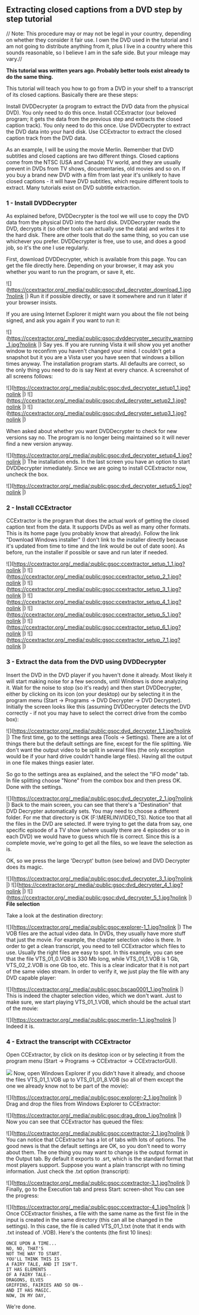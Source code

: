 
## Extracting closed captions from a DVD step by step tutorial

// Note: This procedure may or may not be legal in your country, depending on whether they consider it fair use. I own the DVD used in the tutorial and I am not going to distribute anything from it, plus I live in a country where this sounds reasonable, so I believe I am in the safe side. But your mileage may vary.//

**This tutorial was written years ago. Probably better tools exist already to do the same thing.**

This tutorial will teach you how to go from a DVD in your shelf to a transcript of its closed captions. Basically there are these steps:

Install DVDDecrypter (a program to extract the DVD data from the physical DVD). You only need to do this once.
Install CCExtractor (our beloved program; it gets the data from the previous step and extracts the closed caption track). You only need to do this once.
Use DVDDecrypter to extract the DVD data into your hard disk.
Use CCExtractor to extract the closed caption track from the DVD data.

As an example, I will be using the movie Merlin. Remember that DVD subtitles and closed captions are two different things. Closed captions come from the NTSC (USA and Canada) TV world, and they are usually prevent in DVDs from TV shows, documentaries, old movies and so on. If you buy a brand new DVD with a film from last year it's unlikely to have closed captions - it will have DVD subtitles, which require different tools to extract. Many tutorials exist on DVD subtitle extraction. 

### 1 - Install DVDDecrypter

 As explained before, DVDDecrypter is the tool we will use to copy the DVD data from the physical DVD into the hard disk. DVDDecrypter reads the DVD, decrypts it (so other tools can actually use the data) and writes it to the hard disk. There are other tools that do the same thing, so you can use whichever you prefer. DVDDecrypter is free, use to use, and does a good job, so it's the one I use regularly.

First, download DVDDecrypter, which is available from this page. You can get the file directly here.
Depending on your browser, it may ask you whether you want to run the program, or save it, etc. 

![](https://ccextractor.org/_media/:public:gsoc:dvd_decrypter_download_1.jpg?nolink |)
Run it if possible directly, or save it somewhere and run it later if your browser insists.

If you are using Internet Explorer it might warn you about the file not being signed, and ask you again if you want to run it: 

![](https://ccextractor.org/_media/:public:gsoc:dvddecrypter_security_warning_1.jpg?nolink |)
Say yes. If you are running Vista it will show you yet another window to reconfirm you haven't changed your mind. I couldn't get a snapshot but it you are a Vista user you have seen that windows a billion times anyway.
The installation program starts. All defaults are correct, so the only thing you need to do is say Next at every chance. A screenshot of all screens follows: 

![](https://ccextractor.org/_media/:public:gsoc:dvd_decrypter_setup1_1.jpg?nolink |)
![](https://ccextractor.org/_media/:public:gsoc:dvd_decrypter_setup2_1.jpg?nolink |)
![](https://ccextractor.org/_media/:public:gsoc:dvd_decrypter_setup3_1.jpg?nolink |)

When asked about whether you want DVDDecrypter to check for new versions say no. The program is no longer being maintained so it will never find a new version anyway.

![](https://ccextractor.org/_media/:public:gsoc:dvd_decrypter_setup4_1.jpg?nolink |)
The installation ends. In the last screen you have an option to start DVDDecrypter inmediately. Since we are going to install CCExtractor now, uncheck the box. 

![](https://ccextractor.org/_media/:public:gsoc:dvd_decrypter_setup5_1.jpg?nolink |)
### 2 - Install CCExtractor

CCExtractor is the program that does the actual work of getting the closed caption text from the data. It supports DVDs as well as many other formats. This is its home page (you probably know that already). Follow the link "Download Windows installer" (I don't link to the installer directly because it's updated from time to time and the link would be out of date soon). As before, run the installer if possible or save and run later if needed. 


![](https://ccextractor.org/_media/:public:gsoc:ccextractor_setup_1_1.jpg?nolink |)
![](https://ccextractor.org/_media/:public:gsoc:ccextractor_setup_2_1.jpg?nolink |)
![](https://ccextractor.org/_media/:public:gsoc:ccextractor_setup_3_1.jpg?nolink |)
![](https://ccextractor.org/_media/:public:gsoc:ccextractor_setup_4_1.jpg?nolink |)
![](https://ccextractor.org/_media/:public:gsoc:ccextractor_setup_5_1.jpg?nolink |)
![](https://ccextractor.org/_media/:public:gsoc:ccextractor_setup_6_1.jpg?nolink |)
![](https://ccextractor.org/_media/:public:gsoc:ccextractor_setup_7_1.jpg?nolink |)
### 3 - Extract the data from the DVD using DVDDecrypter

Insert the DVD in the DVD player if you haven't done it already. Most likely it will start making noise for a few seconds, until Windows is done analyzing it. Wait for the noise to stop (so it's ready) and then start DVDDecrypter, either by clicking on its icon (on your desktop) our by selecting it in the program menu (Start -> Programs -> DVD Decrypter -> DVD Decrypter).
Initially the screen looks like this (assuming DVDDecrypter detects the DVD correctly - if not you may have to select the correct drive from the combo box): 

![](https://ccextractor.org/_media/:public:gsoc:dvd_decrypter_1_1.jpg?nolink |)
The first time, go to the settings area (Tools -> Settings). There are a lot of things there but the default settings are fine, except for the file splitting. We don't want the output video to be split in several files (the only exception would be if your hard drive couldn't handle large files). Having all the output in one file makes things easier later.

So go to the settings area as explained, and the select the "IFO mode" tab. In file splitting choose "None" from the combox box and then press OK. Done with the settings. 

![](https://ccextractor.org/_media/:public:gsoc:dvd_decrypter_2_1.jpg?nolink |)
Back to the main screen, you can see that there's a "Destination" that DVD Decrypter automatically sets. You may need to choose a different folder. For me that directory is OK (F:\MERLIN\VIDEO_TS).
Notice too that all the files in the DVD are selected. If were trying to get the data from say, one specific episode of a TV show (where usually there are 4 episodes or so in each DVD) we would have to guess which file is correct. Since this is a complete movie, we're going to get all the files, so we leave the selection as is.

OK, so we press the large 'Decrypt' button (see below) and DVD Decrypter does its magic. 

![](https://ccextractor.org/_media/:public:gsoc:dvd_decrypter_3_1.jpg?nolink |)
![](https://ccextractor.org/_media/:public:gsoc:dvd_decrypter_4_1.jpg?nolink |)
![](https://ccextractor.org/_media/:public:gsoc:dvd_decrypter_5_1.jpg?nolink |)
**File selection**

Take a look at the destination directory: 

![](https://ccextractor.org/_media/:public:gsoc:explorer-1_1.jpg?nolink |)
The VOB files are the actual video data. In DVDs, they usually have more stuff that just the movie. For example, the chapter selection video is there. In order to get a clean transcript, you need to tell CCExtractor which files to use. Usually the right files are easy to spot. In this example, you can see that the file VTS_01_0.VOB is 330 Mb long, while VTS_01_1.VOB is 1 Gb, VTS_02_2.VOB is one Gb too, etc. This is a clear indicator that it is not part of the same video stream. In order to verify it, we just play the file with any DVD capable player: 

![](https://ccextractor.org/_media/:public:gsoc:bscap0001_1.jpg?nolink |)
This is indeed the chapter selection video, which we don't want. Just to make sure, we start playing VTS_01_1.VOB, which should be the actual start of the movie: 

![](https://ccextractor.org/_media/:public:gsoc:merlin-1_1.jpg?nolink |)
Indeed it is.

### 4 - Extract the transcript with CCExtractor

Open CCExtractor, by click on its desktop icon or by selecting it from the program menu (Start -> Programs -> CCExtractor -> CCExtractorGUI). 

![](https://ccextractor.org/_media/:public:gsoc:ccextractor-1_1.jpg?nolink)
Now, open Windows Explorer if you didn't have it already, and choose the files VTS_01_1.VOB up to VTS_01_01_8.VOB (so all of them except the one we already know not to be part of the movie): 

![](https://ccextractor.org/_media/:public:gsoc:explorer-2_1.jpg?nolink |)
Drag and drop the files from Windows Explorer to CCExtractor: 

![](https://ccextractor.org/_media/:public:gsoc:drag_drop_1.jpg?nolink |)
Now you can see that CCExtractor has queued the files: 

![](https://ccextractor.org/_media/:public:gsoc:ccextractor-2_1.jpg?nolink |)
You can notice that CCExtractor has a lot of tabs with lots of options. The good news is that the default settings are OK, so you don't need to worry about them. The one thing you may want to change is the output format in the Output tab. By default it exports to .srt, which is the standard format that most players support. Suppose you want a plain transcript with no timing information. Just check the .txt option (transcript): 

![](https://ccextractor.org/_media/:public:gsoc:ccextractor-3_1.jpg?nolink |)
Finally, go to the Execution tab and press Start: screen-shot You can see the progress: 

![](https://ccextractor.org/_media/:public:gsoc:ccextractor-4_1.jpg?nolink |)
Once CCExtractor finishes, a file with the same name as the first file in the input is created in the same directory (this can all be changed in the settings). In this case, the file is called VTS_01_1.txt (note that it ends with .txt instead of .VOB). Here's the contents (the first 10 lines):

	
	ONCE UPON A TIME...
	NO, NO, THAT'S
	NOT THE WAY TO START.
	YOU'LL THINK THIS IS
	A FAIRY TALE, AND IT ISN'T.
	IT HAS ELEMENTS
	OF A FAIRY TALE--
	DRAGONS, ELVES
	GRIFFINS, FAIRIES AND SO ON--
	AND IT HAS MAGIC.
	NOW, IN MY DAY,


We're done. 

